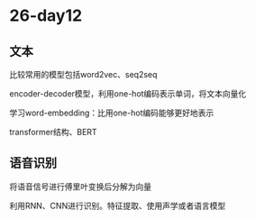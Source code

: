 # 26-day12

## 文本

比较常用的模型包括word2vec、seq2seq

encoder-decoder模型，利用one-hot编码表示单词，将文本向量化

学习word-embedding：比用one-hot编码能够更好地表示

transformer结构、BERT

## 语音识别

将语音信号进行傅里叶变换后分解为向量

利用RNN、CNN进行识别。特征提取、使用声学或者语言模型